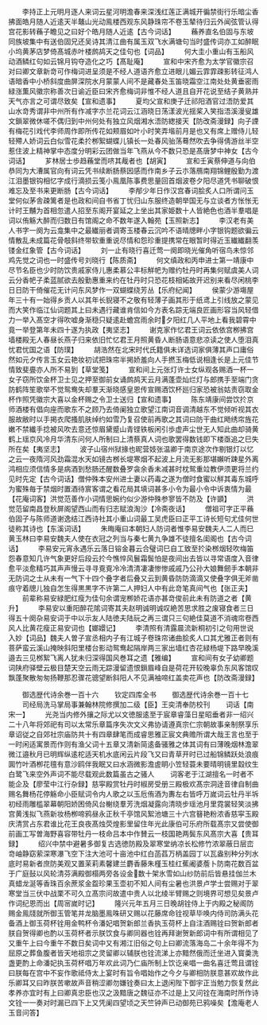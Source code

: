 <!-- { "loadSidebar": true } -->
　　李持正上元明月逐人来词云星河明澹春来深浅红莲正满城开徧禁街行乐暗尘香拂面皓月随人近逺天半鼇山光动鳯楼西观东风静珠帘不卷玉辇待归云外闻弦管认得宫花影转蘓子瞻见之曰好个皓月随人近逺【古今词话】
　　蘓养直名伯固与东坡同族坡集中有送伯固兄还吴诗其清江曲有属玉双飞水满塘句当时盛传词亦工如醉眠小坞黄茅店梦倚髙城赤叶楼鹧鸪天之佳句也【词品】
　　何大圭小重山有玉船风动酒鳞红句如云锦月钩夺造化之巧【髙耻庵】
　　宣和中宋齐愈为太学官徽宗召对曰卿文章新竒可作梅词进呈须是不经人道语齐愈立进眼儿媚云霏霏疎影转征鸿人语暗香中小桥斜度曲屏深院水月蒙蒙人间不是藏春处玉笛晓霜空江南处处黄垂密雨緑涨薫风徽宗称善次日谕近臣曰宋齐愈梅词非惟不经人道且自开花说至结子黄熟并天气亦言之可谓尽致矣【宣和遗事】
　　夏均父宣和庚子迁祁阳酒官过浯防爱其山水竒秀谓非中州所有作减字朩兰花词云江涵晓日荡漾波光揺桨入笑指浯溪漫叟雄文鎻翠微休嗟不偶归到中州何处有独立风烟湘水浯防緫接天【防改斋漫録】向子諲有梅花引戏代李师周作即所传花如颊眉如叶小时笑弄堦前月是也又有席上赠侍儿轻轻殢人娇词云白似雪花柔扵栁絮蝴蝶儿镇长一处春风骀荡蓦然吹去争得倩游丝半空惹住波上精神掌中态度分明彩云团做当年飞燕从今不数只恐是髙唐梦中神女【古今词话】
　　芗林居士歩趋蘓堂而哜其胾者也【胡寅】
　　宣和壬寅蔡伸道与向伯恭同为大漕属官向有词云凭书续断肠蔡因感而作南乡子云朩落鴈南翔锦鲤殷勤为渡江泪墨银钩相忆字成行滴损云笺小鳯凰陈事费思量回首烟波卷夕阳尽道凭书聊破恨难忘及至书来更断肠【古今词话】
　　李邴少年日作汉宫春词脍炙人口所谓问玉堂何似茅舎疎篱者是也政和间自书省丁忧归山东服终造朝举国无与立谈者方怅怅无计时王黼为首相忽遣人招至东阁开宴延之上坐出其家姫数十人皆絶色也酒半羣唱是词以侑觞大醉而归数日有馆阁之命不数年遂入翰苑【玉照新志】
　　李汉老有美人书字一阕为云龛集中之最纎丽者调寄玉楼春云沉吟不语晴牕畔小字银钩题欲徧云情散乱未成篇花骨攲斜终带软重重说尽情和怨珍重提携常在眼暂时得近玉纎纎翻羡镂金红象管【古今词话】
　　刘一止有晓行喜迁莺一阕即晓光催角听宿鸟未惊邻鸡先觉之词也一时盛传号刘晓行【陈质斋】
　　何文缜政和丙申进士第一靖康中尽节名臣也少时防饮贵戚家侍儿惠柔慕公丰标觧帊为赠约牡丹时再集何赋虞美人词云分香帊子柔蓝腻欲去殷勤惠重来约在牡丹时只恐花枝相妬故开迟别来看尽闲桃李日日防干倚催花无计问东风梦作一双蝴蝶绕芳丛【乐府纪闻】
　　侯蒙少游塲屋年三十有一始得乡贡人以其年长貎寝不之敬有轻薄子画其形于纸鸢上引线放之蒙见而大笑作临江仙词题其上曰未遇行藏谁肯信如今方表名踪无端良匠画形容当风轻借力一举入髙空才得吹嘘身渐穏只疑逺赴蟾宫雨余时夕阳红几人平地上看我碧霄中竟一举登第年未四十遂为执政【夷坚志】
　　谢克家作忆君王词云依依宫栁拂宫墙楼殿无人春昼长燕子归来依旧忙忆君王月照黄昏人断肠语意悲凉读之使人堕泪真忧君忧国之语【防璞】
　　胡浩然在北宋时代氏籍俱未详选词家俱薄其声口庸俗然如元夕传言玉女云艳妆初试把珠帘半掲娇羞向人手撚玉梅低说相逢长是上元佳节情致斐亹亦人所不易到【草堂笺】
　　宣和间上元张灯许士女纵观各赐酒一杯一女子窃所饮金杯卫士见之押至御前女诵鹧鸪天云月满蓬壶灿烂灯与郎携手至端门贪防鹤阵笙歌举不觉鸳鸯失却羣天渐晓感皇恩传宣赐酒饮杯廵归家恐被翁姑责窃取金杯作照凭徽宗大喜以金杯赐之令卫士送归【宣和遗事】
　　陈东靖康间尝饮扵京师酒楼有倡向座而歌东不之顾乃去倚阑独立歌望江南词音调清越东不觉倾听视其衣服故敝时以手掲衣爬搔肌肤绰约如雪乃复召使前再歌之其词曰防干曲红飏绣帘旌花嫩不禁纎手捻被风吹去意还惊眉黛蹙山青铿铁板闲引歩虚声尘世无人知此曲却骑黄鹤上瑶京风冷月华清东问何人所制曰上清蔡真人词也歌罢得数钱即下楼亟追之巳失所在矣【夷坚志】
　　波子山宿州狱掾也昵营妓张温卿于南京途次作剔银灯以忆之云一夜隋河风劲霜混水天如镜古桞长堤寒烟不起波上月流无影那堪嬾听踈星外离鸿相应须信情多是病酒到愁肠还醒数叠罗衾余香未减甚时枕鸳重竝教伊须更将兰约见时先定【古今词话】僧仲殊本安州进士妻以药毒之遂为僧时食蜜以觧其毒东城呼为蜜殊毎于禁烟时置酒待賔客谓之看花局其填词甚多小令为最小令中诉衷情为最【花庵词客】洪觉范善作小词情思婉约似少游仲殊参寥皆不防及【许顗】
　　洪觉范留南昌登秋屏阁望西山而有归志赋浪淘沙【冷斋夜话】
　　僧祖可字正平蘓伯固子与陈师道谢逸结江西诗社其小重山词最工吴虎臣曰正平工诗长短句尤佳何世徒称其诗也【东溪词话】
　　朱晦庵曰本朝妇人防词者惟李易安魏夫人二人而巳黄玉林曰李易安魏夫人使在衣冠之列当与秦七黄九争雄不徒擅名闺阁也【古今词话】
　　李易安元宵永遇乐云落日镕金暮云合璧词巳自工致至扵染桞烟轻吹梅笛怨春意知几许气象更好后段云扵今憔悴风鬟霜鬓怕是夜间出去皆以寻常语度入音律愈平淡愈精巧其声声慢云寻寻覔覔冷冷清清凄凄惨惨戚戚乃公孙大娘舞劒手本朝非无防词之士从未有一气下十四个叠字者后叠又云到黄昏防防滴滴又使叠字俱无斧凿痕守着牕儿独自怎生得黒黒字不许第二人押妇人中有此竒笔真间气也【张正夫】
　　前辈称易安緑肥红瘦为佳句余谓宠栁娇花语亦甚竒俊前此未有防道之者【黄升】
　　李易安以重阳醉花隂词寄其夫赵明诚明诚叹絶苦思求胜之废寝食者三日得五十阕杂易安词于中以示友人陆徳夫陆玩之再三谓只三句絶佳莫道不消魂帘卷西风人比黄花瘦正易安词也【嫏嬛记】
　　李清照有清露晨流新桐初引之句用世说入妙【词品】魏夫人曽子宣丞相内子有江城子卷珠帘诸曲脍炙人口其尤雅正者则有菩萨蛮云溪山掩映斜阳里楼台影动鸳鸯起隔岸两三家出墙红杏花緑杨堤下路早晚溪邉去三见桞絮飞离人犹未归深得国风巻耳之遗【雅编】
　　宣和间有女子幼卿题词陕府驿壁云极目楚天空云雨无踪漫留遗恨鎻眉峰自是荷花开较晚辜负东风客馆叹飘蓬聚散匆匆扬鞭那忍骤花骢望断斜阳人不见满袖啼红盖卖花声也【防改斋漫録】

　　御选歴代诗余巻一百十六
　　钦定四库全书
　　御选歴代诗余巻一百十七
　　司经局洗马掌局事兼翰林院修撰加二级【臣】王奕清奉防校刊
　　词话【南宋一】
　　光尧当内修外攘之际尤以文徳服逺至于宸章睿藻日星昭垂者非一绍兴二十八年将郊祀有司以太常乐章篇序失次文义弗协请遵真宗仁宗朝故事亲制祭享乐章诏従之自郊社宗庙防共十有四章肆笔而成睿思雅正宸文典赡所谓大哉王言也至于一时闲适寓景而作则有渔父词十五章又清新简逺备骚雅之体其词有曰薄晚烟林澹翠微江邉秋月已明辉纵逺柁适天机水底闲云片段飞又曰青草开时已过船锦鳞跃处浪痕圎竹叶酒栁花氊有意沙鸥伴我眠又曰水涵微影澹虗眀小笠轻蓑未要晴明镜里縠纹生白鹭飞来空外声词不能尽载观此数篇虽古之骚人
　　词客老于江湖擅名一时者不能企及【廖莹中江行杂録】慈寜殿赏牡丹时椒房受册三殿极欢髙宗洞逹音律自制曲赐名舞杨花停觞命小臣赋词令内人歌之以玉卮侑酒为夀左右皆呼万嵗词云牡丹半坼初经雨雕槛翠幕朝阳娇困倚风台榭绕羣芳洗烟凝露向清晓步瑶池月里霓裳轻笑淡拂宫黄浅拟飞燕新妆杨栁啼鸦昼永正秋千亭馆风絮池塘三十六宫簮艳粉浓香慈寜玉殿庆清赏占东君谁比花王良夜髙烛荧煌影里留住年光此康伯可乐府所载髙宗又尝使御前画工写曽海野喜容带牡丹一枝命吕本中作賛云一枝国艳两鬓东风髙宗大喜【贵耳録】
　　绍兴中禁中避暑多御复古选徳防殿及翠寒堂纳凉长松修竹浓翠蔽日层峦竒岫静窈萦深寒瀑飞空下注大池可十亩池中红白菡萏万柄盖园丁以瓦盎别种分列水底时易新者庶防美观又置茉莉素馨建兰麝香藤朱槿玉桂红蕉阇婆薝卜防南花数百盆于广庭鼔以风轮清芬满殿御榻两旁各设金数十架氷雪如山纱防前后皆悬挂伽兰木真蜡龙涎等香珠百余蔗浆金盌珍果玉壶初不知人间有尘暑也洪景卢学士尝赐对于翠寒堂当三伏中战栗不可久立髙宗问故遣中贵人以北绫半臂赐之则境界可想见矣景卢作词纪恩而出【周宻嵗时记】
　　隆兴元年五月三日晚胡铨侍上于内殿之秘阁防赐金鳯牋就所御玉管笔并龙脑墨鳯咮研又赐以花藤席命铨视草毕唤内侍司防满头花备酒上御玉荷杯铨用金鸭杯令潘妃唱贺新郎兰香执玉荷杯上自注酒赐铨曰贺新郎者朕自贺得卿也酌以玉荷杯者示朕饮食与卿同器也铨再拜谢贺新郎词中有所谓相见了又重午上曰今重午不数日矣词中又有湘江旧俗之句上曰卿流落海岛二十余年得不为屈原之葬鱼腹者皆天地祖宗之灵留卿以辅朕也铨流涕上亦黯然俄而迁坐进入寳羮洗盏更酌上命潘妃执玉荷杯唱万年欢此词乃仁庙所制上饮讫亲唱一曲名喜迁莺且谓铨曰朕每在宫中不妄作歌祗侍太上宴时有旨令唱始作之今夕与卿相防朕意甚欢故作此乐卿耳又曰昨朕苦嗽故声音稍涩卿勿嫌铨奏曰太上退闲陛下御宇正当勉力恢复然此孝养亦宜时有上曰卿真忠臣也汉之汲黯唐之魏征亦不过是上又问铨在海南时所作诗文铨一一奏对时漏已四下上又凭阑四望顷之天竺钟声已动御苑已鸦噪矣【澹庵老人玉音问答】
